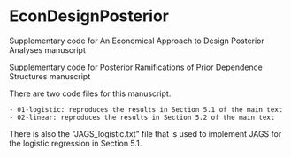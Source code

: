 # EconDesignPosterior
Supplementary code for An Economical Approach to Design Posterior Analyses manuscript 

Supplementary code for Posterior Ramifications of Prior Dependence Structures manuscript

There are two code files for this manuscript.

    - 01-logistic: reproduces the results in Section 5.1 of the main text
    - 02-linear: reproduces the results in Section 5.2 of the main text

There is also the "JAGS_logistic.txt" file that is used to implement JAGS for the logistic regression in Section 5.1.
